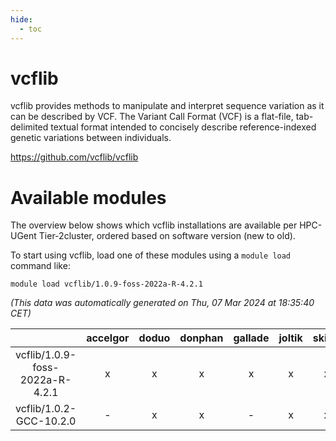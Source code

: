 ```yaml
---
hide:
  - toc
---
```


vcflib
======


vcflib provides methods to manipulate and interpret sequence variation as it can be described by VCF. The Variant Call Format (VCF) is a flat-file, tab-delimited textual format intended to concisely describe reference-indexed genetic variations between individuals.

https://github.com/vcflib/vcflib
# Available modules


The overview below shows which vcflib installations are available per HPC-UGent Tier-2cluster, ordered based on software version (new to old).

To start using vcflib, load one of these modules using a `module load` command like:

```shell
module load vcflib/1.0.9-foss-2022a-R-4.2.1
```

*(This data was automatically generated on Thu, 07 Mar 2024 at 18:35:40 CET)*  

| |accelgor|doduo|donphan|gallade|joltik|skitty|
| :---: | :---: | :---: | :---: | :---: | :---: | :---: |
|vcflib/1.0.9-foss-2022a-R-4.2.1|x|x|x|x|x|x|
|vcflib/1.0.2-GCC-10.2.0|-|x|x|-|x|x|
